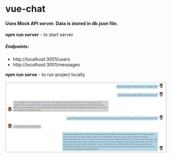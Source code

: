 # vue-chat

#### Uses Mock API server. Data is stored in db.json file.

**npm run server** - to start server
 
##### Endpoints:
- http://localhost:3001/users
- http://localhost:3001/messages

**npm run serve** - to run project locally

<img width="952" src="https://github.com/JustynaWiniarska/vue-chat/blob/main/src/assets/Screenshot.png" />

